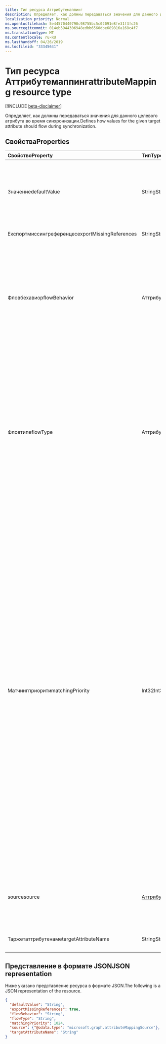 ```yaml
---
title: Тип ресурса Аттрибутемаппинг
description: Определяет, как должны передаваться значения для данного целевого атрибута во время синхронизации.
localization_priority: Normal
ms.openlocfilehash: 5e44570440790c98755bc5c02091e8fe31f3fc26
ms.sourcegitcommit: 014eb3944306948edbb6560dbe689816a168c4f7
ms.translationtype: MT
ms.contentlocale: ru-RU
ms.lasthandoff: 04/26/2019
ms.locfileid: "33345641"
---
```

# <a name="attributemapping-resource-type"></a><span data-ttu-id="a8075-103">Тип ресурса Аттрибутемаппинг</span><span class="sxs-lookup"><span data-stu-id="a8075-103">attributeMapping resource type</span></span>

[!INCLUDE [beta-disclaimer](../../includes/beta-disclaimer.md)]

<span data-ttu-id="a8075-104">Определяет, как должны передаваться значения для данного целевого атрибута во время синхронизации.</span><span class="sxs-lookup"><span data-stu-id="a8075-104">Defines how values for the given target attribute should flow during synchronization.</span></span>

## <a name="properties"></a><span data-ttu-id="a8075-105">Свойства</span><span class="sxs-lookup"><span data-stu-id="a8075-105">Properties</span></span>

| <span data-ttu-id="a8075-106">Свойство</span><span class="sxs-lookup"><span data-stu-id="a8075-106">Property</span></span>                  | <span data-ttu-id="a8075-107">Тип</span><span class="sxs-lookup"><span data-stu-id="a8075-107">Type</span></span>                      | <span data-ttu-id="a8075-108">Описание</span><span class="sxs-lookup"><span data-stu-id="a8075-108">Description</span></span>    |
|:--------------------------|:--------------------------|:---------------|
|<span data-ttu-id="a8075-109">Значение</span><span class="sxs-lookup"><span data-stu-id="a8075-109">defaultValue</span></span>               | <span data-ttu-id="a8075-110">String</span><span class="sxs-lookup"><span data-stu-id="a8075-110">String</span></span>                    |<span data-ttu-id="a8075-111">Значение по умолчанию, используемое в \*\*\*\* случае, если свойство Source `null`было оценено.</span><span class="sxs-lookup"><span data-stu-id="a8075-111">Default value to be used in case the **source** property was evaluated to `null`.</span></span> <span data-ttu-id="a8075-112">Необязательно.</span><span class="sxs-lookup"><span data-stu-id="a8075-112">Optional.</span></span>|
|<span data-ttu-id="a8075-113">Експортмиссингреференцес</span><span class="sxs-lookup"><span data-stu-id="a8075-113">exportMissingReferences</span></span>    |<span data-ttu-id="a8075-114">String</span><span class="sxs-lookup"><span data-stu-id="a8075-114">String</span></span>                     |<span data-ttu-id="a8075-115">Только для внутреннего использования.</span><span class="sxs-lookup"><span data-stu-id="a8075-115">For internal use only.</span></span>|
|<span data-ttu-id="a8075-116">Фловбехавиор</span><span class="sxs-lookup"><span data-stu-id="a8075-116">flowBehavior</span></span>               |<span data-ttu-id="a8075-117">Аттрибутефловбехавиор</span><span class="sxs-lookup"><span data-stu-id="a8075-117">attributeFlowBehavior</span></span>      |<span data-ttu-id="a8075-118">Определяет, когда этот атрибут должен быть экспортирован в целевой каталог.</span><span class="sxs-lookup"><span data-stu-id="a8075-118">Defines when this attribute should be exported to the target directory.</span></span> <span data-ttu-id="a8075-119">Возможные значения: `FlowWhenChanged` и `FlowAlways`.</span><span class="sxs-lookup"><span data-stu-id="a8075-119">Possible values are: `FlowWhenChanged` and `FlowAlways`.</span></span> <span data-ttu-id="a8075-120">Значение по умолчанию: `FlowWhenChanged`.</span><span class="sxs-lookup"><span data-stu-id="a8075-120">Default is `FlowWhenChanged`.</span></span> |
|<span data-ttu-id="a8075-121">Фловтипе</span><span class="sxs-lookup"><span data-stu-id="a8075-121">flowType</span></span>                   |<span data-ttu-id="a8075-122">Аттрибутефловтипе</span><span class="sxs-lookup"><span data-stu-id="a8075-122">attributeFlowType</span></span>          |<span data-ttu-id="a8075-123">Определяет, когда этот атрибут должен быть обновлен в целевом каталоге.</span><span class="sxs-lookup"><span data-stu-id="a8075-123">Defines when this attribute should be updated in the target directory.</span></span> <span data-ttu-id="a8075-124">Возможные значения: `Always` (по умолчанию) `ObjectAddOnly` (только при создании нового объекта) `MultiValueAddOnly` (только когда изменение добавляет новые значения в атрибут с несколькими значениями).</span><span class="sxs-lookup"><span data-stu-id="a8075-124">Possible values are: `Always` (default), `ObjectAddOnly` (only when new object is created), `MultiValueAddOnly` (only when the change is adding new values to a multi-valued attribute).</span></span> |
|<span data-ttu-id="a8075-125">Матчингприорити</span><span class="sxs-lookup"><span data-stu-id="a8075-125">matchingPriority</span></span>           |<span data-ttu-id="a8075-126">Int32</span><span class="sxs-lookup"><span data-stu-id="a8075-126">Int32</span></span>                      |<span data-ttu-id="a8075-127">Если значение больше 0, этот атрибут будет использоваться для выполнения начального сопоставления объектов между исходным и целевым каталогами.</span><span class="sxs-lookup"><span data-stu-id="a8075-127">If higher than 0, this attribute will be used to perform an initial match of the objects between source and target directories.</span></span> <span data-ttu-id="a8075-128">Обработчик синхронизации попытается найти совпадающий объект с использованием атрибута с наименьшим значением приоритета совпадения первыми.</span><span class="sxs-lookup"><span data-stu-id="a8075-128">The synchronization engine will try to find the matching object using attribute with lowest value of matching priority first.</span></span> <span data-ttu-id="a8075-129">Если этот параметр не найден, будет использоваться атрибут с соответствующим приоритетом, и поэтому при обнаружении совпадения и других атрибутах совпадения не осталось.</span><span class="sxs-lookup"><span data-stu-id="a8075-129">If not found, the attribute with the next matching priority will be used, and so on a until match is found or no more matching attributes are left.</span></span> <span data-ttu-id="a8075-130">В качестве искомых атрибутов следует использовать только те атрибуты, которые должны иметь уникальные значения (например, электронная почта).</span><span class="sxs-lookup"><span data-stu-id="a8075-130">Only attributes that are expected to have unique values, such as email, should be used as matching attributes.</span></span>|
|<span data-ttu-id="a8075-131">source</span><span class="sxs-lookup"><span data-stu-id="a8075-131">source</span></span>                     |[<span data-ttu-id="a8075-132">Аттрибутемаппингсаурце</span><span class="sxs-lookup"><span data-stu-id="a8075-132">attributeMappingSource</span></span>](synchronization-attributemappingsource.md)     | <span data-ttu-id="a8075-133">Определяет способ извлечения (или преобразования) значения из исходного объекта.</span><span class="sxs-lookup"><span data-stu-id="a8075-133">Defines how a value should be extracted (or transformed) from the source object.</span></span> |
|<span data-ttu-id="a8075-134">Таржетаттрибутенаме</span><span class="sxs-lookup"><span data-stu-id="a8075-134">targetAttributeName</span></span>        |<span data-ttu-id="a8075-135">String</span><span class="sxs-lookup"><span data-stu-id="a8075-135">String</span></span>                     |<span data-ttu-id="a8075-136">Имя атрибута в целевом объекте.</span><span class="sxs-lookup"><span data-stu-id="a8075-136">Name of the attribute on the target object.</span></span> |

## <a name="json-representation"></a><span data-ttu-id="a8075-137">Представление в формате JSON</span><span class="sxs-lookup"><span data-stu-id="a8075-137">JSON representation</span></span>

<span data-ttu-id="a8075-138">Ниже указано представление ресурса в формате JSON.</span><span class="sxs-lookup"><span data-stu-id="a8075-138">The following is a JSON representation of the resource.</span></span>

<!-- {
  "blockType": "resource",
  "optionalProperties": [

  ],
  "@odata.type": "microsoft.graph.attributeMapping"
}-->

```json
{
  "defaultValue": "String",
  "exportMissingReferences": true,
  "flowBehavior": "String",
  "flowType": "String",
  "matchingPriority": 1024,
  "source": {"@odata.type": "microsoft.graph.attributeMappingSource"},
  "targetAttributeName": "String"
}

```

<!-- uuid: 8fcb5dbc-d5aa-4681-8e31-b001d5168d79
2015-10-25 14:57:30 UTC -->
<!--
{
  "type": "#page.annotation",
  "description": "attributeMapping resource",
  "keywords": "",
  "section": "documentation",
  "tocPath": "",
  "suppressions": []
}
-->
